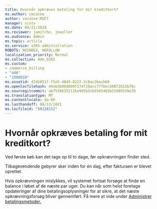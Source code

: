 ```yaml
---
title: Hvornår opkræves betaling for mit kreditkort?
ms.author: cmcatee
author: cmcatee-MSFT
manager: scotv
ms.date: 04/21/2020
ms.reviewer: jamitche, jmueller
ms.audience: Admin
ms.topic: article
ms.service: o365-administration
ROBOTS: NOINDEX, NOFOLLOW
localization_priority: Normal
ms.collection: Adm_O365
ms.custom:
- commerce_billing
- "446"
- "1500018"
ms.assetid: 43db851f-f5e5-4849-8222-2c8ac26acb60
ms.openlocfilehash: 44eb3b09d899f274f29acc777bec50072815b70c
ms.sourcegitcommit: ab75f66355116e995b3cb5505465b31989339e28
ms.translationtype: MT
ms.contentlocale: da-DK
ms.lasthandoff: 08/13/2021
ms.locfileid: "58328152"
---
```

# <a name="when-is-my-credit-card-charged"></a>Hvornår opkræves betaling for mit kreditkort?

Ved første køb kan det tage op til to dage, før opkrævningen finder sted.
  
Tilbagevendende gebyrer sker inden for én dag, efter fakturaen er blevet oprettet.
  
Hvis opkrævningen mislykkes, vil systemet fortsat forsøge at finde en balance i løbet af de næste par uger. Du kan når som helst foretage opdateringer af dine betalingsoplysninger for at sikre, at det næste opkrævningsforsøg bliver gennemført. Få mere at vide under [Administrer betalingsmetoder.](https://docs.microsoft.com/microsoft-365/commerce/billing-and-payments/manage-payment-methods)